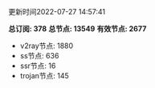 更新时间2022-07-27 14:57:41

**总订阅: 378**
**总节点: 13549**
**有效节点: 2677**
- v2ray节点: 1880
- ss节点: 636
- ssr节点: 16
- trojan节点: 145
